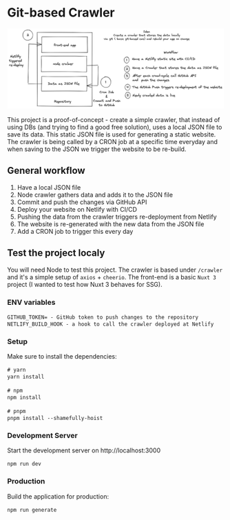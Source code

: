 # Git-based Crawler

![crawler-concept](./crawler-concept.png)

This project is a proof-of-concept - create a simple crawler, that instead of using DBs (and trying to find a good free solution), uses a local JSON file to save its data. This static JSON file is used for generating a static website. The crawler is being called by a CRON job at a specific time everyday and when saving to the JSON we trigger the website to be re-build.

## General workflow
1) Have a local JSON file
2) Node crawler gathers data and adds it to the JSON file
3) Commit and push the changes via GitHub API
4) Deploy your website on Netlify with CI/CD
5) Pushing the data from the crawler triggers re-deployment from Netlify
6) The website is re-generated with the new data from the JSON file
7) Add a CRON job to trigger this every day


## Test the project localy
You will need Node to test this project. The crawler is based under `/crawler` and it's a simple setup of `axios` + `cheerio`. The front-end is a basic `Nuxt 3` project (I wanted to test how Nuxt 3 behaves for SSG).

### ENV variables
```
GITHUB_TOKEN= - GitHub token to push changes to the repository
NETLIFY_BUILD_HOOK - a hook to call the crawler deployed at Netlify
```

### Setup

Make sure to install the dependencies:

```
# yarn
yarn install

# npm
npm install

# pnpm
pnpm install --shamefully-hoist
```

### Development Server

Start the development server on http://localhost:3000
```
npm run dev
```

### Production

Build the application for production:
```
npm run generate
```